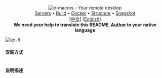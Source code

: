 <p align="center">
  <img src="public/ico/white_64x64.ico" alt="e-macros - Your remote desktop"><br>
  <a href="#free-public-servers">Servers</a> •
  <a href="#raw-steps-to-build">Build</a> •
  <a href="#how-to-build-with-docker">Docker</a> •
  <a href="#file-structure">Structure</a> •
  <a href="#snapshot">Snapshot</a><br>
  [<a href="docs/README.zh.md">中文</a>] [<a href="docs/README.en.md">English</a>]<br>
  <b>We need your help to translate this README, <a href="https://github.com/EternalNight996">Author</a> to your native language</b>
</p>

<!-- Chat with us: [Discord](https://discord.gg) | [Twitter](https://twitter.com) | [Reddit](https://www.reddit.com) -->

[![ko-fi](public/ico/white_64x64.ico)](https://github.com/EternalNight996)

#### 安装方式
```
```

#### 说明描述